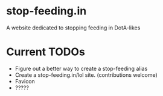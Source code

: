 stop-feeding.in
===============

A website dedicated to stopping feeding in DotA-likes

Current TODOs
=============

* Figure out a better way to create a stop-feeding alias
* Create a stop-feeding.in/lol site. (contributions welcome)
* Favicon
* ?????
